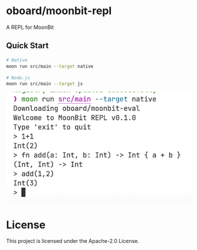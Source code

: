 # oboard/moonbit-repl

A REPL for MoonBit

## Quick Start

```bash
# Native
moon run src/main --target native
```

```bash
# Node.js
moon run src/main --target js
```

!["screenshot"](screenshot.png)

# License

This project is licensed under the Apache-2.0 License.